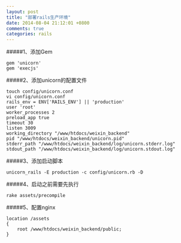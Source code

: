 ```yaml
---
layout: post
title: "部署rails生产环境"
date: 2014-08-04 21:12:01 +0800
comments: true
categories: rails
---
```






#####1、添加Gem

```
gem 'unicorn'
gem 'execjs'
```

#####2、添加unicorn的配置文件

```
touch config/unicorn.conf
vi config/unicorn.conf
rails_env = ENV['RAILS_ENV'] || 'production'
user 'root'
worker_processes 2
preload_app true
timeout 30
listen 3009
working_directory "/www/htdocs/weixin_backend"
pid "/www/htdocs/weixin_backend/unicorn.pid"
stderr_path "/www/htdocs/weixin_backend/log/unicorn.stderr.log"
stdout_path "/www/htdocs/weixin_backend/log/unicorn.stdout.log"
```

#####3、添加启动脚本

```
unicorn_rails -E production -c config/unicorn.rb -D
```

#####4、启动之前需要先执行

```
rake assets/precompile
```

#####5、配置nginx

```
location /assets 
{
	root /www/htdocs/weixin_backend/public;
}
```
